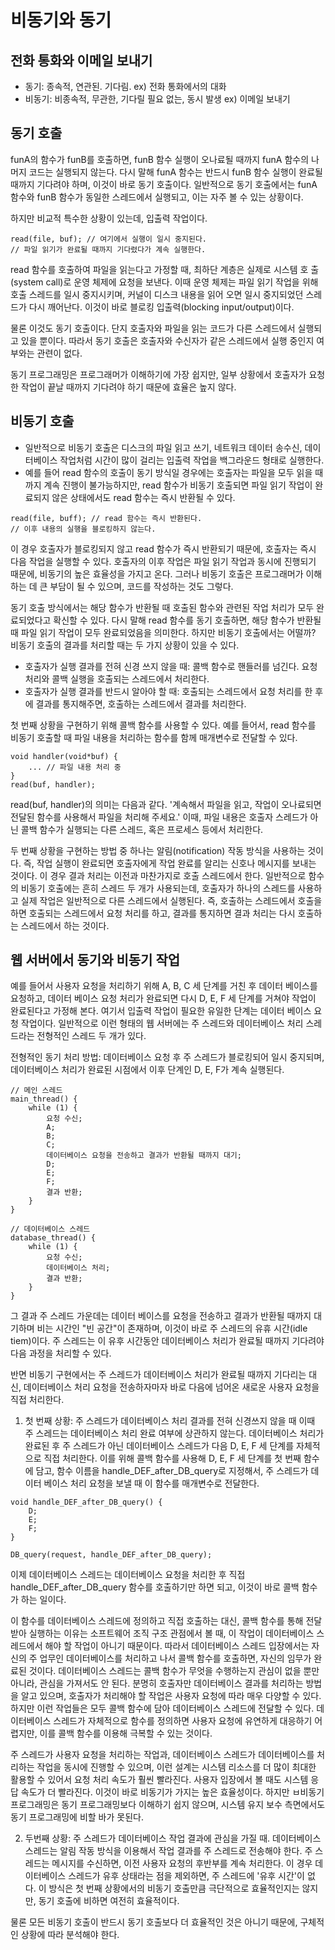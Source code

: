 # 비동기와 동기

## 전화 통화와 이메일 보내기
- 동기: 종속적, 연관된. 기다림. ex) 전화 통화에서의 대화
- 비동기: 비종속적, 무관한, 기다릴 필요 없는, 동시 발생 ex) 이메일 보내기 

## 동기 호출
funA의 함수가 funB를 호출하면, funB 함수 실행이 오나료될 때까지 funA 함수의 나머지 코드는 실행되지 않는다. 다시 말해 funA 함수는 반드시 funB 함수 실행이 완료될 때까지 기다려야 하며, 이것이 바로 동기 호출이다. 일반적으로 동기 호출에서는 funA 함수와 funB 함수가 동일한 스레드에서 실행되고, 이는 자주 볼 수 있는 상황이다. 

하지만 비교적 특수한 상황이 있는데, 입출력 작업이다. 
```
read(file, buf); // 여기에서 실행이 일시 중지된다.
// 파일 읽기가 완료될 때까지 기다렸다가 계속 실행한다. 
```
read 함수를 호출하여 파일을 읽는다고 가정할 때, 최하단 계층은 실제로 시스템 호 출(system call)로 운영 체제에 요청을 보낸다. 이때 운영 체제는 파일 읽기 작업을 위해 호출 스레드를 일시 중지시키며, 커널이 디스크 내용을 읽어 오면 일시 중지되었던 스레드가 다시 깨어난다. 이것이 바로 블로킹 입출력(blocking input/output)이다. 

물론 이것도 동기 호출이다. 단지 호출자와 파일을 읽는 코드가 다른 스레드에서 실행되고 있을 뿐이다. 따라서 동기 호출은 호출자와 수신자가 같은 스레드에서 실행 중인지 여부와는 관련이 없다. 

동기 프로그래밍은 프로그래머가 이해하기에 가장 쉽지만, 일부 상황에서 호출자가 요청한 작업이 끝날 때까지 기다려야 하기 때문에 효율은 높지 않다.

## 비동기 호출
- 일반적으로 비동기 호출은 디스크의 파일 읽고 쓰기, 네트워크 데이터 송수신, 데이터베이스 작업처럼 시간이 많이 걸리는 입출력 작업을 백그라운드 형태로 실행한다.
- 예를 들어 read 함수의 호출이 동기 방식일 경우에는 호출자는 파일을 모두 읽을 때까지 계속 진행이 불가능하지만, read 함수가 비동기 호출되면 파일 읽기 작업이 완료되지 않은 상태에서도 read 함수는 즉시 반환될 수 있다.
```
read(file, buff); // read 함수는 즉시 반환된다.
// 이후 내용의 실행을 블로킹하지 않는다.
```
이 경우 호출자가 블로킹되지 않고 read 함수가 즉시 반환되기 때문에, 호출자는 즉시 다음 작업을 실행할 수 있다. 호출자의 이후 작업은 파일 읽기 작업과 동시에 진행되기 때문에, 비동기의 높은 효율성을 가지고 온다.
그러나 비동기 호출은 프로그래머가 이해하는 데 큰 부담이 될 수 있으며, 코드를 작성하는 것도 그렇다. 

동기 호출 방식에서는 해당 함수가 반환될 때 호출된 함수와 관련된 작업 처리가 모두 완료되었다고 확신할 수 있다. 다시 말해 read 함수를 동기 호출하면, 해당 함수가 반환될 때 파일 읽기 작업이 모두 완료되었음을 의미한다. 하지만 비동기 호출에서는 어떨까? 비동기 호출의 결과를 처리할 때는 두 가지 상황이 있을 수 있다.
- 호출자가 실행 결과를 전혀 신경 쓰지 않을 때: 콜백 함수로 핸들러를 넘긴다. 요청 처리와 콜백 실행을 호출되는 스레드에서 처리한다.
- 호출자가 실행 결과를 반드시 알아야 할 때: 호출되는 스레드에서 요청 처리를 한 후에 결과를 통지해주면, 호출하는 스레드에서 결과를 처리한다.

첫 번째 상황을 구현하기 위해 콜백 함수를 사용할 수 있다. 예를 들어서, read 함수를 비동기 호출할 때 파일 내용을 처리하는 함수를 함께 매개변수로 전달할 수 있다. 

```
void handler(void*buf) {
    ... // 파일 내용 처리 중
}
read(buf, handler);
```
read(buf, handler)의 의미는 다음과 같다. '계속해서 파일을 읽고, 작업이 오나료되면 전달된 함수를 사용해서 파일을 처리해 주세요.' 이때, 파일 내용은 호출자 스레드가 아닌 콜백 함수가 실행되는 다른 스레드, 혹은 프로세스 등에서 처리한다. 

두 번째 상황을 구현하는 방법 중 하나는 알림(notification) 작동 방식을 사용하는 것이다. 즉, 작업 실행이 완료되면 호출자에게 작업 완료를 알리는 신호나 메시지를 보내는 것이다. 이 경우 결과 처리는 이전과 마찬가지로 호출 스레드에서 한다. 일반적으로 함수의 비동기 호출에는 흔히 스레드 두 개가 사용되는데, 호출자가 하나의 스레드를 사용하고 실제 작업은 일반적으로 다른 스레드에서 실행된다. 즉, 호출하는 스레드에서 호출을 하면 호출되는 스레드에서 요청 처리를 하고, 결과를 통지하면 결과 처리는 다시 호출하는 스레드에서 하는 것이다. 



## 웹 서버에서 동기와 비동기 작업
예를 들어서 사용자 요청을 처리하기 위해 A, B, C 세 단계를 거친 후 데이터 베이스를 요청하고, 데이터 베이스 요청 처리가 완료되면 다시 D, E, F 세 단계를 거쳐야 작업이 완료된다고 가정해 본다. 여기서 입출력 작업이 필요한 유일한 단계는 데이터 베이스 요청 작업이다. 
일반적으로 이런 형태의 웹 서버에는 주 스레드와 데이터베이스 처리 스레드라는 전형적인 스레드 두 개가 있다. 

전형적인 동기 처리 방법: 데이터베이스 요청 후 주 스레드가 블로킹되어 일시 중지되며, 데이터베이스 처리가 완료된 시점에서 이후 단계인 D, E, F가 계속 실행된다. 
```
// 메인 스레드
main_thread() {
    while (1) {
        요청 수신;
        A;
        B;
        C;
        데이터베이스 요청을 전송하고 결과가 반환될 때까지 대기;
        D;
        E;
        F;
        결과 반환;
    }
}

// 데이터베이스 스레드
database_thread() {
    while (1) {
        요청 수신;
        데이터베이스 처리;
        결과 반환;
    }
}
```
그 결과 주 스레드 가운데는 데이터 베이스를 요청을 전송하고 결과가 반환될 때까지 대기하며 비는 시간인 "빈 공간"이 존재하며, 이것이 바로 주 스레드의 유휴 시간(idle tiem)이다. 주 스레드는 이 유후 시간동안 데이터베이스 처리가 완료될 때까지 기다려야 다음 과정을 처리할 수 있다. 

반면 비동기 구현에서는 주 스레드가 데이터베이스 처리가 완료될 때까지 기다리는 대신, 데이터베이스 처리 요청을 전송하자마자 바로 다음에 넘어온 새로운 사용자 요청을 직접 처리한다. 

1) 첫 번째 상황: 주 스레드가 데이터베이스 처리 결과를 전혀 신경쓰지 않을 때
이때 주 스레드는 데이터베이스 처리 완료 여부에 상관하지 않는다. 데이터베이스 처리가 완료된 후 주 스레드가 아닌 데이터베이스 스레드가 다음 D, E, F 세 단계를 자체적으로 직접 처리한다. 이를 위해 콜백 함수를 사용해 D, E, F 세 단계를 첫 번째 함수에 담고, 함수 이름을 handle_DEF_after_DB_query로 지정해서, 주 스레드가 데이터 베이스 처리 요청을 보낼 때 이 함수를 매개변수로 전달한다.
```
void handle_DEF_after_DB_query() {
    D;
    E;
    F;
}

DB_query(request, handle_DEF_after_DB_query);
```
이제 데이터베이스 스레드는 데이터베이스 요청을 처리한 후 직접 handle_DEF_after_DB_query 함수를 호출하기만 하면 되고, 이것이 바로 콜백 함수가 하는 일이다.

이 함수를 데이터베이스 스레드에 정의하고 직접 호출하는 대신, 콜백 함수를 통해 전달받아 실행하는 이유는 소프트웨어 조직 구조 관점에서 볼 때, 이 작업이 데이터베이스 스레드에서 해야 할 작업이 아니기 때문이다. 따라서 데이터베이스 스레드 입장에서는 자신의 주 업무인 데이터베이스를 처리하고 나서 콜백 함수를 호출하면, 자신의 임무가 완료된 것이다. 데이터베이스 스레드는 콜백 함수가 무엇을 수행하는지 관심이 없을 뿐만 아니라, 관심을 가져서도 안 된다. 분명히 호출자만 데이터베이스 결과를 처리하는 방법을 알고 있으며, 호출자가 처리해야 할 작업은 사용자 요청에 따라 매우 다양할 수 있다. 하지만 이런 작업들은 모두 콜백 함수에 담아 데이터베이스 스레드에 전달할 수 있다. 데이터베이스 스레드가 자체적으로 함수를 정의하면 사용자 요청에 유연하게 대응하기 어렵지만, 이를 콜백 함수를 이용해 극복할 수 있는 것이다. 

주 스레드가 사용자 요청을 처리하는 작업과, 데이터베이스 스레드가 데이터베이스를 처리하는 작업을 동시에 진행할 수 있으며, 이런 설계는 시스템 리소스를 더 많이 최대한 활용할 수 있어서 요청 처리 속도가 훨씬 빨라진다. 사용자 입장에서 볼 때도 시스템 응답 속도가 더 빨라진다. 이것이 바로 비동기가 가지는 높은 효율성이다. 하지만 ㅂ비동기 프로그래밍은 동기 프로그래밍보다 이해하기 쉽지 않으며, 시스템 유지 보수 측면에서도 동기 프로그래밍에 비할 바가 못된다.

2) 두번째 상황: 주 스레드가 데이터베이스 작업 결과에 관심을 가질 때.
데이터베이스 스레드는 알림 작동 방식을 이용해서 작업 결과를 주 스레드로 전송해야 한다. 주 스레드는 메시지를 수신하면, 이전 사용자 요청의 후반부를 계속 처리한다. 이 경우 데이터베이스 스레드가 유후 상태라는 점을 제외하면, 주 스레드에 '유후 시간'이 없다. 이 방식은 첫 번째 상황에서의 비동기 호출만큼 극단적으로 효율적인지는 않지만, 동기 호출에 비하면 여전히 효율적이다. 

물론 모든 비동기 호출이 반드시 동기 호출보다 더 효율적인 것은 아니기 때문에, 구체적인 상황에 따라 분석해야 한다. 